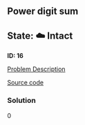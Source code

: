 ## Power digit sum

## State: :cloud: **Intact**

**ID: 16**

[Problem Description](https://projecteuler.net/problem=16)

[Source code](main.cpp)

### Solution
0